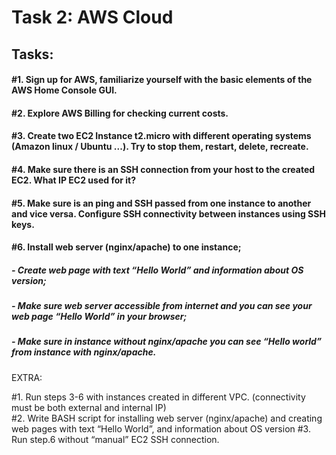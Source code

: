 # Task 2: AWS Cloud


## Tasks:

#### #1. Sign up for AWS, familiarize yourself with the basic elements of the AWS Home Console GUI.
#### #2. Explore AWS Billing for checking current costs.
#### #3. Create two EC2 Instance t2.micro with different operating systems (Amazon linux / Ubuntu ...). Try to stop them, restart, delete, recreate.
#### #4. Make sure there is an SSH connection from your host to the created EC2. What IP EC2 used for it?
#### #5. Make sure is an ping and SSH passed from one instance to another and vice versa. Configure SSH connectivity between instances using SSH keys.
#### #6. Install web server (nginx/apache) to one instance;
##### - Create web page with text “Hello World” and information about OS version;
##### - Make sure web server accessible from internet and you can see your web page “Hello World” in your browser;

##### - Make sure in instance without nginx/apache you can see “Hello world” from instance with nginx/apache.


EXTRA: 

#1. Run steps 3-6 with instances created in different VPC. (connectivity must be both external and internal IP)        
#2. Write BASH script for installing web server (nginx/apache) and creating web pages with text “Hello World”, and information about OS version
#3. Run step.6 without “manual” EC2 SSH connection.
